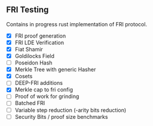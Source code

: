 ## FRI Testing

Contains in progress rust implementation of FRI protocol. 

- [x] FRI proof generation 
- [x] FRI LDE Verification
- [x] Fiat Shamir
- [x] Goldilocks Field
- [ ] Poseidon Hash
- [x] Merkle Tree with generic Hasher
- [x] Cosets
- [ ] DEEP-FRI additions
- [x] Merkle cap to fri config
- [ ] Proof of work for grinding
- [ ] Batched FRI
- [ ] Variable step reduction (-arity bits reduction)
- [ ] Security Bits / proof size benchmarks 
